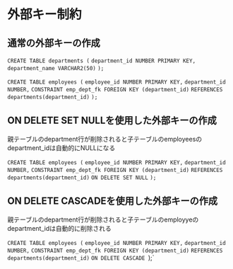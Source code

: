 # 外部キー制約
## 通常の外部キーの作成
`CREATE TABLE departments (`
  `department_id NUMBER PRIMARY KEY,`
  `department_name VARCHAR2(50)`
`);`

`CREATE TABLE employees (`
  `employee_id NUMBER PRIMARY KEY,`
  `department_id NUMBER,`
  `CONSTRAINT emp_dept_fk FOREIGN KEY (department_id)`
    `REFERENCES departments(department_id)`
`);`
## ON DELETE SET NULLを使用した外部キーの作成
親テーブルのdepartment行が削除されると子テーブルのemployeesのdepartment_idは自動的にNULLになる

`CREATE TABLE employees (`
  `employee_id NUMBER PRIMARY KEY,`
  `department_id NUMBER,`
  `CONSTRAINT emp_dept_fk FOREIGN KEY (department_id)`
    `REFERENCES departments(department_id)`
     `ON DELETE SET NULL`
`);`
## ON DELETE CASCADEを使用した外部キーの作成
親テーブルのdepartment行が削除されると子テーブルのemployyeのdepartment_idは自動的に削除される

`CREATE TABLE employees (`
  `employee_id NUMBER PRIMARY KEY,`
  `department_id NUMBER,`
  `CONSTRAINT emp_dept_fk FOREIGN KEY (department_id)`
    `REFERENCES departments(department_id)`
     `ON DELETE CASCADE
`);`
